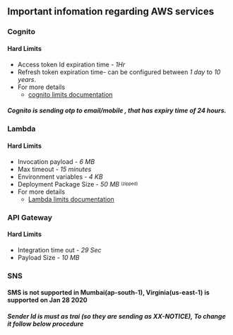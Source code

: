 ## Important infomation regarding AWS services
### Cognito
#### Hard Limits
* Access token Id expiration time - *1Hr*
* Refresh token expiration time- can be configured between *1 day* to *10 years*.
* For more details
    * [cognito limits documentation](https://docs.aws.amazon.com/cognito/latest/developerguide/limits.html)

##### Cognito is sending otp to email/mobile , that has expiry time of 24 hours.

### Lambda
#### Hard Limits
* Invocation payload - *6 MB*
* Max timeout - *15 minutes*
* Environment variables - *4 KB*
* Deployment Package Size - *50 MB* <sup><sub>(zipped)</sub></sup>
* For more details
    * [Lambda limits documentation](https://docs.aws.amazon.com/lambda/latest/dg/limits.html) 

### API Gateway
#### Hard Limits
* Integration time out - *29 Sec*
* Payload Size - *10 MB*

### SNS
#### SMS is not supported in Mumbai(ap-south-1), Virginia(us-east-1) is supported on Jan 28 2020
##### Sender Id is must as trai (so they are sending as XX-NOTICE), To change it follow below procedure

